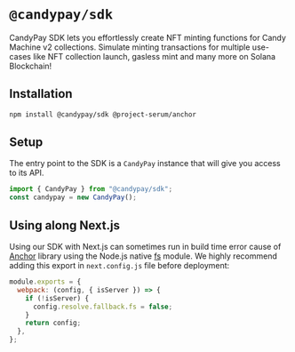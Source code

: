 # `@candypay/sdk`

CandyPay SDK lets you effortlessly create NFT minting functions for Candy Machine v2 collections. Simulate minting transactions for multiple use-cases like NFT collection launch, gasless mint and many more on Solana Blockchain!

## Installation

```bash
npm install @candypay/sdk @project-serum/anchor
```

## Setup

The entry point to the SDK is a `CandyPay` instance that will give you access to its API.

```ts
import { CandyPay } from "@candypay/sdk";
const candypay = new CandyPay();
```

## Using along Next.js

Using our SDK with Next.js can sometimes run in build time error cause of [Anchor](https://npmjs.com/package/@project-serum/anchor) library using the Node.js native [fs](https://nodejs.org/api/fs.html) module. We highly recommend adding this export in `next.config.js` file before deployment:

```js
module.exports = {
  webpack: (config, { isServer }) => {
    if (!isServer) {
      config.resolve.fallback.fs = false;
    }
    return config;
  },
};
```
